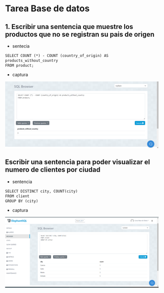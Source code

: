 # Tarea Base de datos 

## 1. Escribir una sentencia que muestre los productos que no se registran su pais de origen 
- sentecia 
```
SELECT COUNT (*) - COUNT (country_of_origin) AS products_without_country
FROM product;
```
- captura 
<img src="Capturas/Captura de pantalla 2024-05-30 153916.png" alt="drawing" width="500"/>

## Escribir una sentencia para poder visualizar el numero de clientes por ciudad 
- sentencia 
```
SELECT DISTINCT city, COUNT(city)
FROM client
GROUP BY (city)
```
- captura
<img src="Capturas/Captura de pantalla 2024-05-30 155555.png" alt="drawing" width="500"/>